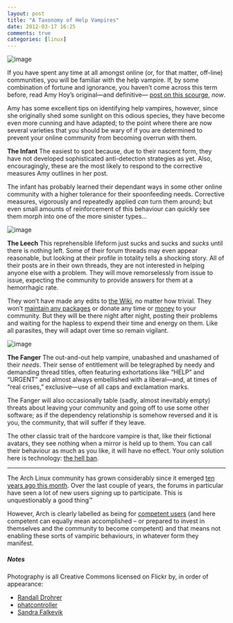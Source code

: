 ```yaml
---
layout: post
title: "A Taxonomy of Help Vampires"
date: 2012-03-17 16:25
comments: true
categories: [linux]
---
```

![image](http://dl.dropbox.com/u/261312/Blog-images/vampire1.jpg)

If you have spent any time at all amongst online (or, for that matter,
off-line) communities, you will be familiar with the help vampire. If,
by some combination of fortune and ignorance, you haven’t come across
this term before, read Amy Hoy’s original—and definitive—
[post on this scourge](http://slash7.com/2006/12/22/vampires/ "Amy's blog on help vampires"),
*now*.

Amy has some excellent tips on identifying help vampires, however, since
she originally shed some sunlight on this odious species, they have
become even more cunning and have adapted; to the point where there are
now several varieties that you should be wary of if you are determined
to prevent your online community from becoming overrun with them.

**The Infant** The easiest to spot because, due to their nascent form,
they have not developed sophisticated anti-detection strategies as yet.
Also, encouragingly, these are the most likely to respond to the
corrective measures Amy outlines in her post.

The infant has probably learned their dependant ways in some other
online community with a higher tolerance for their spoonfeeding needs.
Corrective measures, vigorously and repeatedly applied *can* turn them
around; but even small amounts of reinforcement of this behaviour can
quickly see them morph into one of the more sinister types…

![image](http://media.tumblr.com/tumblr_m10ce18Jda1qz8s9s.jpg)

**The Leech** This reprehensible lifeform just sucks and sucks and
*sucks* until there is nothing left. Some of their forum threads may
even appear reasonable, but looking at their profile in totality tells a
shocking story. All of their posts are in their own threads, they are
not interested in helping anyone else with a problem. They will move
remorselessly from issue to issue, expecting the community to provide
answers for them at a hemorrhagic rate.

They won’t have made any edits to 
[the Wiki](https://wiki.archlinux.org "The BEST godamn GNU/Linux wiki on the web"),
no matter how trivial. They won’t 
[maintain any packages](https://aur.archlinux.org "Arch User repository") or donate
any time or
[money](http://www.archlinux.org/donate/ "Donate now and recieve a FREE package update!")
to your community. But they will be there night after night, posting
their problems and waiting for the hapless to expend their time and
energy on them. Like all parasites, they will adapt over time so remain
vigilant.

![image](http://dl.dropbox.com/u/261312/Blog-images/vampire3.jpg)

**The Fanger** The out-and-out help vampire, unabashed and unashamed of
their *needs*. Their sense of entitlement will be telegraphed by needy
and demanding thread titles, often featuring exhortations like “HELP”
and “URGENT” and almost always embellished with a liberal—and, at times
of “real crises,” exclusive—use of all caps and exclamation marks.

The Fanger will also occasionally table (sadly, almost inevitably empty)
threats about leaving your community and going off to use some other
software; as if the dependency relationship is somehow reversed and it
is you, the community, that will suffer if they leave.

The other classic trait of the hardcore vampire is that, like their
fictional avatars, they see nothing when a mirror is held up to them.
You can call their behaviour as much as you like, it will have no
effect. Your only solution here is technology: 
[the hell ban](http://www.codinghorror.com/blog/2011/06/suspension-ban-or-hellban.html "Coding Horror on the Hell Ban").

* * * * *

The Arch Linux community has grown considerably since it emerged 
[ten years ago this month](http://www.archlinux.org/news/arch-linux-turns-10/ "w00t!"). Over
the last couple of years, the forums in particular have seen a lot of
new users signing up to participate. This is unquestionably a good
thing™

However, Arch is clearly labelled as being for 
[competent users](https://wiki.archlinux.org/index.php/The_Arch_Way#User-centric "The Arch Way: user-centric")
(and here competent can equally mean accomplished – or prepared to
invest in themselves and the community to become competent) and that
means not enabling these sorts of vampiric behaviours, in whatever form
they manifest.

##### Notes
Photography is all Creative Commons licensed on Flickr by, in order of
appearance:

* [Randall Drohrer](http://www.flickr.com/photos/randaldroher/2161723492/ "The Count, by Randall Drohrer on Flickr")
* [phatcontroller](http://www.flickr.com/photos/phatcontroller/2620032517 "Leech, by phatcontroler on Flickr")
* [Sandra Falkevik](http://www.flickr.com/photos/sandrafalkevik/4465039571 "Vampire, by Sandra Falkevik on Flickr")
